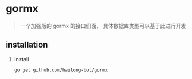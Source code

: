 # gormx
> 一个加强版的 gormx 的接口们面， 具体数据库类型可以基于此进行开发
## installation
1. install 
    ```bash
    go get github.com/hailong-bot/gormx
   ```

